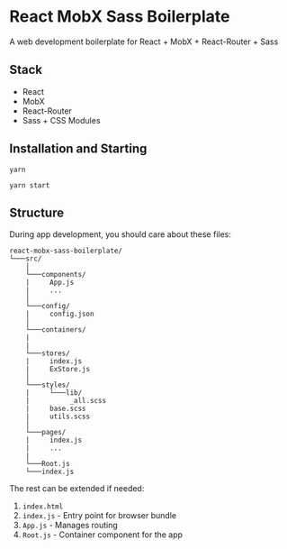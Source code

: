 # React MobX Sass Boilerplate
 
A web development boilerplate for React + MobX + React-Router + Sass
## Stack

* React
* MobX
* React-Router
* Sass + CSS Modules

## Installation and Starting

```
yarn

yarn start
```

## Structure

During app development, you should care about these files:

```
react-mobx-sass-boilerplate/
└───src/
    │
    └───components/
    |     App.js
    |     ...
    │
    └───config/
    |     config.json
    │
    └───containers/
    |
    |
    └───stores/
    |     index.js
    |     ExStore.js
    │
    └───styles/
    |     └───lib/
    |          _all.scss
    |     base.scss
    |     utils.scss
    │
    └───pages/
    |     index.js
    |     ...
    |
    └───Root.js
    └───index.js
```

The rest can be extended if needed:

1. `index.html`
1. `index.js` - Entry point for browser bundle
1. `App.js` - Manages routing
1. `Root.js` - Container component for the app
